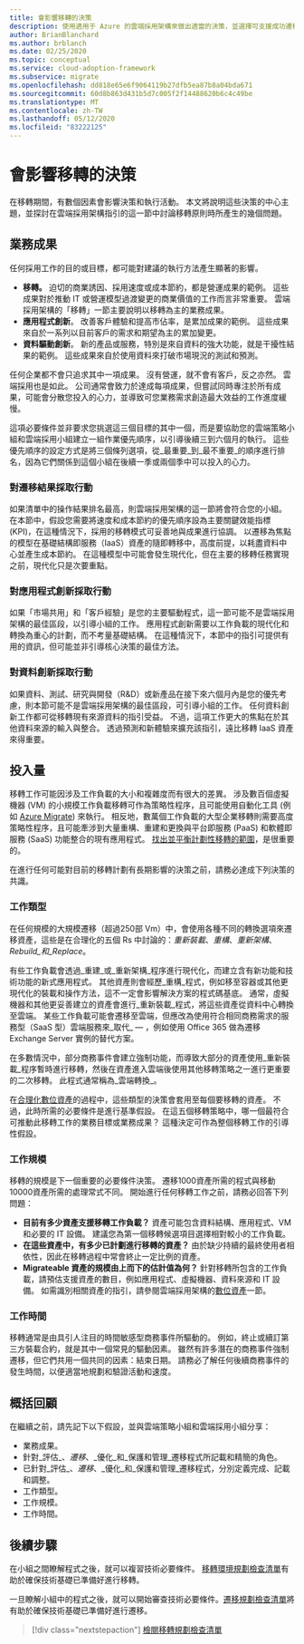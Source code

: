 ```yaml
---
title: 會影響移轉的決策
description: 使用適用于 Azure 的雲端採用架構來做出適當的決策，並選擇可支援成功遷移的執行活動。
author: BrianBlanchard
ms.author: brblanch
ms.date: 02/25/2020
ms.topic: conceptual
ms.service: cloud-adoption-framework
ms.subservice: migrate
ms.openlocfilehash: dd818e65e6f9064119b27dfb5ea87b8a04bda671
ms.sourcegitcommit: 60d8b863d431b5d7c005f2f14488620b6c4c49be
ms.translationtype: MT
ms.contentlocale: zh-TW
ms.lasthandoff: 05/12/2020
ms.locfileid: "83222125"
---
```

<!-- cSpell:ignore migrateable -->

# <a name="decisions-that-affect-migration"></a>會影響移轉的決策

在移轉期間，有數個因素會影響決策和執行活動。 本文將說明這些決策的中心主題，並探討在雲端採用架構指引的這一節中討論移轉原則時所產生的幾個問題。

## <a name="business-outcomes"></a>業務成果

任何採用工作的目的或目標，都可能對建議的執行方法產生顯著的影響。

- **移轉。** 迫切的商業誘因、採用速度或成本節約，都是營運成果的範例。 這些成果對於推動 IT 或營運模型過渡變更的商業價值的工作而言非常重要。 雲端採用架構的「移轉」一節主要說明以移轉為主的業務成果。
- **應用程式創新**。 改善客戶體驗和提高市佔率，是累加成果的範例。 這些成果來自於一系列以目前客戶的需求和期望為主的累加變更。
- **資料驅動創新**。 新的產品或服務，特別是來自資料的強大功能，就是干擾性結果的範例。 這些成果來自於使用資料來打破市場現況的測試和預測。

任何企業都不會只追求其中一項成果。 沒有營運，就不會有客戶，反之亦然。 雲端採用也是如此。 公司通常會致力於達成每項成果，但嘗試同時專注於所有成果，可能會分散您投入的心力，並導致可您業務需求創造最大效益的工作進度緩慢。

這項必要條件並非要求您挑選這三個目標的其中一個，而是要協助您的雲端策略小組和雲端採用小組建立一組作業優先順序，以引導後續三到六個月的執行。 這些優先順序的設定方式是將三個條列選項，從_最重要_到_最不重要_的順序進行排名，因為它們關係到這個小組在後續一季或兩個季中可以投入的心力。

### <a name="act-on-migration-outcomes"></a>對遷移結果採取行動

如果清單中的操作結果排名最高，則雲端採用架構的這一節將會符合您的小組。 在本節中，假設您需要將速度和成本節約的優先順序設為主要關鍵效能指標 (KPI)，在這種情況下，採用的移轉模式可妥善地與成果進行協調。 以遷移為焦點的模型在基礎結構即服務（IaaS）資產的隨即轉移中，高度前提，以耗盡資料中心並產生成本節約。 在這種模型中可能會發生現代化，但在主要的移轉任務實現之前，現代化只是次要重點。

### <a name="act-on-application-innovations"></a>對應用程式創新採取行動

如果「市場共用」和「客戶經驗」是您的主要驅動程式，這一節可能不是雲端採用架構的最佳區段，以引導小組的工作。 應用程式創新需要以工作負載的現代化和轉換為重心的計劃，而不考量基礎結構。 在這種情況下，本節中的指引可提供有用的資訊，但可能並非引導核心決策的最佳方法。

### <a name="act-on-data-innovations"></a>對資料創新採取行動

如果資料、測試、研究與開發（R&D）或新產品在接下來六個月內是您的優先考慮，則本節可能不是雲端採用架構的最佳區段，可引導小組的工作。 任何資料創新工作都可從移轉現有來源資料的指引受益。 不過，這項工作更大的焦點在於其他資料來源的輸入與整合。 透過預測和新體驗來擴充該指引，遠比移轉 IaaS 資產來得重要。

## <a name="effort"></a>投入量

移轉工作可能因涉及工作負載的大小和複雜度而有很大的差異。 涉及數百個虛擬機器 (VM) 的小規模工作負載移轉可作為策略性程序，且可能使用自動化工具 (例如 [Azure Migrate](https://docs.microsoft.com/azure/migrate/migrate-services-overview)) 來執行。 相反地，數萬個工作負載的大型企業移轉則需要高度策略性程序，且可能牽涉到大量重構、重建和更換與平台即服務 (PaaS) 和軟體即服務 (SaaS) 功能整合的現有應用程式。 [找出並平衡計劃性移轉的範圍](../../../strategy/balance-the-portfolio.md)，是很重要的。

在進行任何可能對目前的移轉計劃有長期影響的決策之前，請務必達成下列決策的共識。

### <a name="effort-type"></a>工作類型

在任何規模的大規模遷移（超過250部 Vm）中，會使用各種不同的轉換選項來遷移資產，這些是在合理化的五個 Rs 中討論的：_重新裝載_、_重構_、_重新架構_、 _Rebuild_和_Replace_。

有些工作負載會透過_重建_或_重新架構_程序進行現代化，而建立含有新功能和技術功能的新式應用程式。 其他資產則會經歷_重構_程式，例如移至容器或其他更現代化的裝載和操作方法，這不一定會影響解決方案的程式碼基底。 通常，虛擬機器和其他更妥善建立的資產會進行_重新裝載_程式，將這些資產從資料中心轉換至雲端。 某些工作負載可能會遷移至雲端，但應改為使用符合相同商務需求的服務型（SaaS 型）雲端服務來_取代_ &mdash; ，例如使用 Office 365 做為遷移 Exchange Server 實例的替代方案。

在多數情況中，部分商務事件會建立強制功能，而導致大部分的資產使用_重新裝載_程序暫時進行移轉，然後在資產進入雲端後使用其他移轉策略之一進行更重要的二次移轉。 此程式通常稱為_雲端轉換_。

在[合理化數位資產](../../../digital-estate/calculate.md)的過程中，這些類型的決策會套用至每個要移轉的資產。 不過，此時所需的必要條件是進行基準假設。 在這五個移轉策略中，哪一個最符合可推動此移轉工作的業務目標或業務成果？ 這種決定可作為整個移轉工作的引導性假設。

### <a name="effort-scale"></a>工作規模

移轉的規模是下一個重要的必要條件決策。 遷移1000資產所需的程式與移動10000資產所需的處理常式不同。 開始進行任何移轉工作之前，請務必回答下列問題：

- **目前有多少資產支援移轉工作負載？** 資產可能包含資料結構、應用程式、VM 和必要的 IT 設備。 建議您為第一個移轉候選項目選擇相對較小的工作負載。
- **在這些資產中，有多少已計劃進行移轉的資產？** 由於缺少持續的最終使用者相依性，因此在移轉過程中常會終止一定比例的資產。
- **Migrateable 資產的規模由上而下的估計值為何？** 針對移轉所包含的工作負載，請預估支援資產的數目，例如應用程式、虛擬機器、資料來源和 IT 設備。 如需識別相關資產的指引，請參閱雲端採用架構的[數位資產](../../../digital-estate/index.md)一節。

### <a name="effort-timing"></a>工作時間

移轉通常是由具引人注目的時間敏感型商務事件所驅動的。 例如，終止或續訂第三方裝載合約，就是其中一個常見的驅動因素。 雖然有許多潛在的商務事件強制遷移，但它們共用一個共同的因素：結束日期。 請務必了解任何後續商務事件的發生時間，以便適當地規劃和驗證活動和速度。

## <a name="recap"></a>概括回顧

在繼續之前，請先記下以下假設，並與雲端策略小組和雲端採用小組分享：

- 業務成果。
- 針對_評估_、_遷移_、_優化_和_保護和管理_遷移程式所記載和精簡的角色。
- 已針對_評估_、_遷移_、_優化_和_保護和管理_遷移程式，分別定義完成、記載和調整。
- 工作類型。
- 工作規模。
- 工作時間。

## <a name="next-steps"></a>後續步驟

在小組之間瞭解程式之後，就可以複習技術必要條件。 [移轉環境規劃檢查清單](./planning-checklist.md)有助於確保技術基礎已準備好進行移轉。

一旦瞭解小組中的程式之後，就可以開始審查技術必要條件。[遷移規劃檢查清單](./planning-checklist.md)將有助於確保技術基礎已準備好進行遷移。

> [!div class="nextstepaction"]
> [檢閱移轉規劃檢查清單](./planning-checklist.md)
